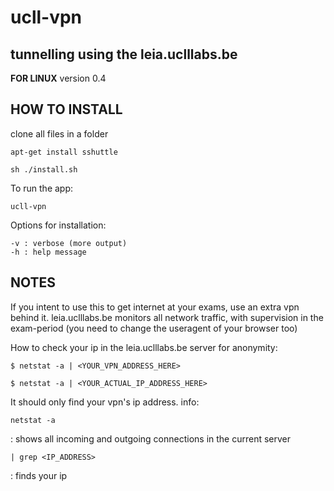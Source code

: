 # ucll-vpn
tunnelling using the leia.uclllabs.be
-----------------------------------------
**FOR LINUX**
version 0.4

HOW TO INSTALL
---------------
clone all files in a folder
```
apt-get install sshuttle
```
```
sh ./install.sh
```
To run the app:
```
ucll-vpn
```

Options for installation:
```
-v : verbose (more output)
-h : help message
```

NOTES
-----------
If you intent to use this to get internet at your exams, use an extra vpn behind it.
leia.uclllabs.be monitors all network traffic, with supervision in the exam-period
(you need to change the useragent of your browser too)

How to check your ip in the leia.uclllabs.be server for anonymity:
```
$ netstat -a | <YOUR_VPN_ADDRESS_HERE>
```
```
$ netstat -a | <YOUR_ACTUAL_IP_ADDRESS_HERE>
```
It should only find your vpn's ip address.
info: 
```
netstat -a
```
: shows all incoming and outgoing connections in the current server
```
| grep <IP_ADDRESS>
```
: finds your ip 
